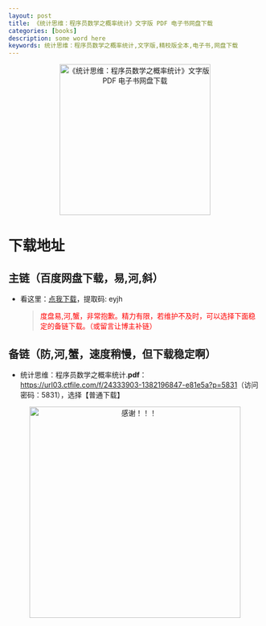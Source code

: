 ```yaml
---
layout: post
title: 《统计思维：程序员数学之概率统计》文字版 PDF 电子书网盘下载
categories: [books]
description: some word here
keywords: 统计思维：程序员数学之概率统计,文字版,精校版全本,电子书,网盘下载
---
```


<div align="center"><img src="https://pic.imgdb.cn/item/6706183ad29ded1a8c6282a1.png
" alt="《统计思维：程序员数学之概率统计》文字版 PDF 电子书网盘下载" width="300px" height="auto"></div>

# 下载地址

## 主链（百度网盘下载，易,河,斜）

- 看这里：[点我下载](https://pan.baidu.com/s/1iMXUbSbtZQZjDcqDmnWUyw?pwd=eyjh)，提取码: eyjh

  > <p style="color:red" >度盘易,河,蟹，非常抱歉。精力有限，若维护不及时，可以选择下面稳定的备链下载。（或留言让博主补链）</p>

## 备链（防,河,蟹，速度稍慢，但下载稳定啊）

- 统计思维：程序员数学之概率统计.**pdf**：<https://url03.ctfile.com/f/24333903-1382196847-e81e5a?p=5831>（访问密码：5831），选择【普通下载】

<div align="center"><img src="https://pic.imgdb.cn/item/6707df6bd29ded1a8ce37031.gif" alt="感谢！！！" width="420px" height="auto"/></div>
